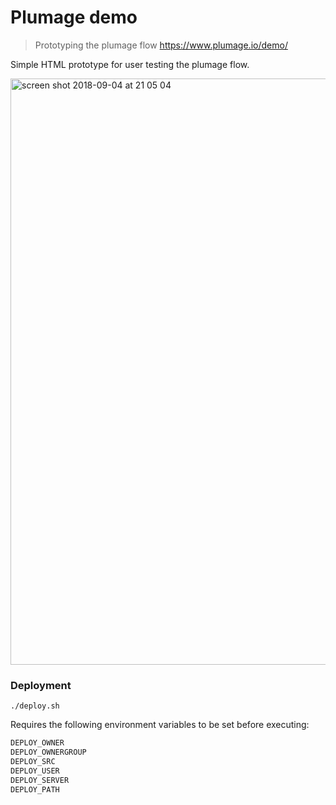 # Plumage demo

> Prototyping the plumage flow 
> https://www.plumage.io/demo/

Simple HTML prototype for user testing the plumage flow.

<img width="938" alt="screen shot 2018-09-04 at 21 05 04" src="https://user-images.githubusercontent.com/90316/45052129-38367780-b086-11e8-90b1-0c48d3a6c047.png">

### Deployment

```
./deploy.sh
```

Requires the following environment variables to be set before executing:

```bash
DEPLOY_OWNER
DEPLOY_OWNERGROUP
DEPLOY_SRC
DEPLOY_USER
DEPLOY_SERVER
DEPLOY_PATH
```